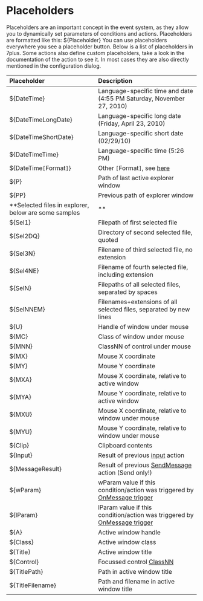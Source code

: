# Placeholders #
Placeholders are an important concept in the event system, as they allow you to dynamically set parameters of conditions and actions. Placeholders are formatted like this: ${Placeholder}
You can use placeholders everywhere you see a placeholder button.
Below is a list of placeholders in 7plus. Some actions also define custom placeholders, take a look in the documentation of the action to see it. In most cases they are also directly mentioned in the configuration dialog.

| **Placeholder** | **Description** |
|:----------------|:----------------|
|${DateTime}      |Language-specific time and date (4:55 PM Saturday, November 27, 2010)|
|${DateTimeLongDate}|Language-specific long date (Friday, April 23, 2010)|
|${DateTimeShortDate}|Language-specific short date (02/29/10)|
|${DateTimeTime}  |Language-specific time (5:26 PM)|
|${DateTime`[`Format`]`}|Other `[`Format`]`, see [here](http://www.autohotkey.com/docs/commands/FormatTime.htm)|
|${P}             |Path of last active explorer window|
|${PP}            |Previous path of explorer window|
| **Selected files in explorer, below are some samples                |**|
|${Sel1}          |Filepath of first selected file|
|${Sel2DQ}        |Directory of second selected file, quoted|
|${Sel3N}         |Filename of third selected file, no extension|
|${Sel4NE}        |Filename of fourth selected file, including extension|
|${SelN}          |Filepaths of all selected files, separated by spaces|
|${SelNNEM}       |Filenames+extensions of all selected files, separated by new lines|
|${U}             |Handle of window under mouse|
|${MC}            |Class of window under mouse|
|${MNN}           |ClassNN of control under mouse|
|${MX}            |Mouse X coordinate|
|${MY}            |Mouse Y coordinate|
|${MXA}           |Mouse X coordinate, relative to active window|
|${MYA}           |Mouse Y coordinate, relative to active window|
|${MXU}           |Mouse X coordinate, relative to window under mouse|
|${MYU}           |Mouse Y coordinate, relative to window under mouse|
|${Clip}          |Clipboard contents|
|${Input}         |Result of previous [input](docsActionsInput.md) action|
|${MessageResult} |Result of previous [SendMessage](docsActionsSendMessage.md) action (Send only!)|
|${wParam}        |wParam value if this condition/action was triggered by [OnMessage trigger](docsTriggersOnMessage.md)|
|${lParam}        |lParam value if this condition/action was triggered by [OnMessage trigger](docsTriggersOnMessage.md)|
|${A}             |Active window handle|
|${Class}         |Active window class|
|${Title}         |Active window title|
|${Control}       |Focussed control [ClassNN](docsGenericClassNN.md)|
|${TitlePath}     |Path in active window title|
|${TitleFilename} |Path and filename in active window title|
